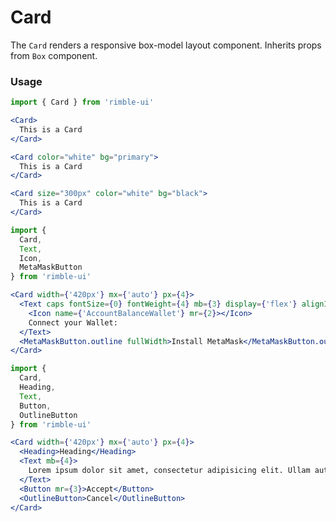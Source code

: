 # Card
The `Card` renders a responsive box-model layout component. Inherits props from `Box` component.

<!-- STORY -->

### Usage
```jsx
import { Card } from 'rimble-ui'
```

<!-- component example here -->
```jsx
<Card>
  This is a Card
</Card>

<Card color="white" bg="primary">
  This is a Card
</Card>

<Card size="300px" color="white" bg="black">
  This is a Card
</Card>
```

```jsx
import {
  Card,
  Text,
  Icon,
  MetaMaskButton
} from 'rimble-ui'

<Card width={'420px'} mx={'auto'} px={4}>
  <Text caps fontSize={0} fontWeight={4} mb={3} display={'flex'} alignItems={'center'} >
    <Icon name={'AccountBalanceWallet'} mr={2}></Icon>
    Connect your Wallet:
  </Text>
  <MetaMaskButton.outline fullWidth>Install MetaMask</MetaMaskButton.outline>
</Card>
```

```jsx
import {
  Card,
  Heading,
  Text,
  Button,
  OutlineButton
} from 'rimble-ui'

<Card width={'420px'} mx={'auto'} px={4}>
  <Heading>Heading</Heading>
  <Text mb={4}>
    Lorem ipsum dolor sit amet, consectetur adipisicing elit. Ullam autem ratione doloribus quidem neque provident eius error dignissimos delectus architecto nemo quos alias sunt voluptate impedit, facilis sequi tempore. Amet!
  </Text>
  <Button mr={3}>Accept</Button>
  <OutlineButton>Cancel</OutlineButton>
</Card>
```

